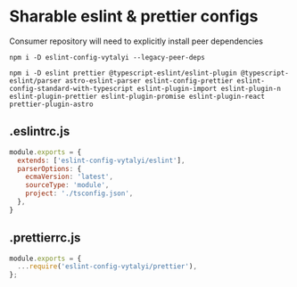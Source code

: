 # Sharable eslint & prettier configs
Consumer repository will need to explicitly install peer dependencies
```
npm i -D eslint-config-vytalyi --legacy-peer-deps

npm i -D eslint prettier @typescript-eslint/eslint-plugin @typescript-eslint/parser astro-eslint-parser eslint-config-prettier eslint-config-standard-with-typescript eslint-plugin-import eslint-plugin-n eslint-plugin-prettier eslint-plugin-promise eslint-plugin-react prettier-plugin-astro
```

## .eslintrc.js

```js
module.exports = {
  extends: ['eslint-config-vytalyi/eslint'],
  parserOptions: {
    ecmaVersion: 'latest',
    sourceType: 'module',
    project: './tsconfig.json',
  },
}
```

## .prettierrc.js

```js
module.exports = {
  ...require('eslint-config-vytalyi/prettier'),
};
```